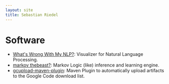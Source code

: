 ```yaml
---
layout: site
title: Sebastian Riedel
---
```



Software
========
* [What's Wrong With My NLP?](http://code.google.com/p/whatswrong/): Visualizer for Natural Language Processing.
* [markov thebeast?](http://code.google.com/p/thebeast/): Markov Logic (like) inference and learning engine.
* [gcupload-maven-plugin](http://code.google.com/p/gcupload-maven-plugin/): Maven Plugin to automatically upload artifacts to the Google Code download list.

  